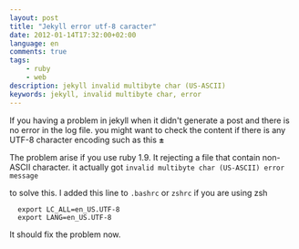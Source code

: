 ```yaml
---
layout: post
title: "Jekyll error utf-8 caracter"
date: 2012-01-14T17:32:00+02:00
language: en
comments: true
tags:
    - ruby
    - web
description: jekyll invalid multibyte char (US-ASCII)
keywords: jekyll, invalid multibyte char, error
---
```


If you having a problem in jekyll when it didn't generate a post and there is no error in the log file.
you might want to check the content if there is any UTF-8 character encoding such as this **±**

The problem arise if you use ruby 1.9. It rejecting a file that contain non-ASCII character.
it actually got `invalid multibyte char (US-ASCII) error message`

to solve this. I added this line to `.bashrc` or `zshrc` if you are using zsh

```
  export LC_ALL=en_US.UTF-8
  export LANG=en_US.UTF-8
```

It should fix the problem now.
